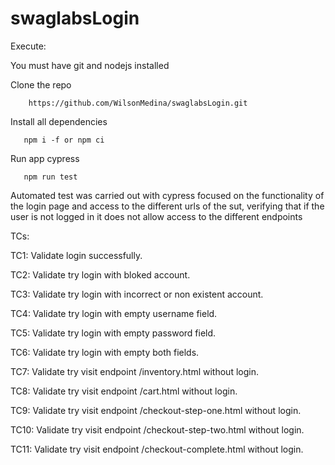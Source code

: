 # swaglabsLogin

Execute:

You must have git and nodejs installed

Clone the repo
```
    https://github.com/WilsonMedina/swaglabsLogin.git
 ````
 Install all dependencies
 ```
    npm i -f or npm ci
 ````
 Run app cypress
 ```
    npm run test
 ````
 Automated test was carried out with cypress focused on the functionality of the login page and access to the different urls of the sut, verifying that if the user is not logged in it does not allow access to the different endpoints
 
 TCs:
 
 TC1: Validate login successfully.
 
 TC2: Validate try login with bloked account.
 
 TC3: Validate try login with incorrect or non existent account.
 
 TC4: Validate try login with empty username field.
 
 TC5: Validate try login with empty password field.
 
 TC6: Validate try login with empty both fields.
 
 TC7: Validate try visit endpoint /inventory.html without login.
 
 TC8: Validate try visit endpoint /cart.html without login.
 
 TC9: Validate try visit endpoint /checkout-step-one.html without login.
 
 TC10: Validate try visit endpoint /checkout-step-two.html without login.
 
 TC11: Validate try visit endpoint /checkout-complete.html without login.
